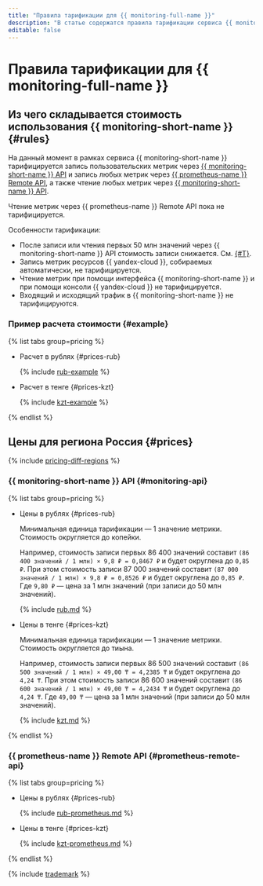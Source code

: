 ```yaml
---
title: "Правила тарификации для {{ monitoring-full-name }}"
description: "В статье содержатся правила тарификации сервиса {{ monitoring-name }}."
editable: false
---
```


# Правила тарификации для {{ monitoring-full-name }}

## Из чего складывается стоимость использования {{ monitoring-short-name }} {#rules}

На данный момент в рамках сервиса {{ monitoring-short-name }} тарифицируется запись пользовательских метрик через [{{ monitoring-short-name }} API](api-ref/index.md) и запись любых метрик через [{{ prometheus-name }} Remote API](operations/prometheus/index.md), а также чтение любых метрик через [{{ monitoring-short-name }} API](api-ref/index.md).

Чтение метрик через {{ prometheus-name }} Remote API пока не тарифицируется.

Особенности тарификации:
* После записи или чтения первых 50 млн значений через {{ monitoring-short-name }} API стоимость записи снижается. См. [{#T}](#prices).
* Запись метрик ресурсов {{ yandex-cloud }}, собираемых автоматически, не тарифицируется.
* Чтение метрик при помощи интерфейса {{ monitoring-short-name }} и при помощи консоли {{ yandex-cloud }} не тарифицируется.
* Входящий и исходящий трафик в {{ monitoring-short-name }} не тарифицируются.

### Пример расчета стоимости {#example}


{% list tabs group=pricing %}

- Расчет в рублях {#prices-rub}

  {% include [rub-example](../_pricing_examples/monitoring/rub-example.md) %}

- Расчет в тенге {#prices-kzt}

  {% include [kzt-example](../_pricing_examples/monitoring/kzt-example.md) %}

{% endlist %}







## Цены для региона Россия {#prices}



{% include [pricing-diff-regions](../_includes/pricing-diff-regions.md) %}




### {{ monitoring-short-name }} API {#monitoring-api}


{% list tabs group=pricing %}

- Цены в рублях {#prices-rub}

  Минимальная единица тарификации — 1 значение метрики. Стоимость округляется до копейки.

  Например, стоимость записи первых 86 400 значений составит `(86 400 значений / 1 млн) × 9,8 ₽ = 0,8467 ₽` и будет округлена до `0,85 ₽`. При этом стоимость записи 87 000 значений составит `(87 000 значений / 1 млн) × 9,8 ₽ = 0,8526 ₽` и будет округлена до `0,85 ₽`. Где `9,80 ₽` — цена за 1 млн значений (при записи до 50 млн значений).

  {% include [rub.md](../_pricing/monitoring/rub.md) %}

- Цены в тенге {#prices-kzt}

  Минимальная единица тарификации — 1 значение метрики. Стоимость округляется до тиына.

  Например, стоимость записи первых 86 500 значений составит `(86 500 значений / 1 млн) × 49,00 ₸ = 4,2385 ₸` и будет округлена до `4,24 ₸`. При этом стоимость записи 86 600 значений составит `(86 600 значений / 1 млн) × 49,00 ₸ = 4,2434 ₸` и будет округлена до `4,24 ₸`. Где `49,00 ₸` — цена за 1 млн значений (при записи до 50 млн значений).

  {% include [kzt.md](../_pricing/monitoring/kzt.md) %}

{% endlist %}




### {{ prometheus-name }} Remote API {#prometheus-remote-api}


{% list tabs group=pricing %}

- Цены в рублях {#prices-rub}

  {% include [rub-prometheus.md](../_pricing/monitoring/rub-prometheus.md) %}

- Цены в тенге {#prices-kzt}

  {% include [kzt-prometheus.md](../_pricing/monitoring/kzt-prometheus.md) %}

{% endlist %}




{% include [trademark](../_includes/monitoring/trademark.md) %}
